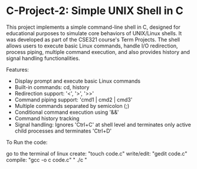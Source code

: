 # C-Project-2: Simple UNIX Shell in C

This project implements a simple command-line shell in C, designed for educational purposes to 
simulate core behaviors of UNIX/Linux shells. It was developed as part of the CSE321 course's Term Projects.
The shell allows users to execute basic Linux commands, handle I/O redirection, process piping,
multiple command execution, and also provides history and signal handling functionalities.

Features:

- Display prompt and execute basic Linux commands
- Built-in commands: cd, history
- Redirection support: '<', '>', '>>'
- Command piping support: 'cmd1 | cmd2 | cmd3'
- Multiple commands separated by semicolon (;)
- Conditional command execution using '&&'
- Command history tracking
- Signal handling: Ignores 'Ctrl+C' at shell level and terminates only active child processes and terminates 'Ctrl+D'


To Run the code:

go to the terminal of linux
create: "touch code.c"
write/edit: "gedit code.c"
compile: "gcc -o c code.c" " ./c "
